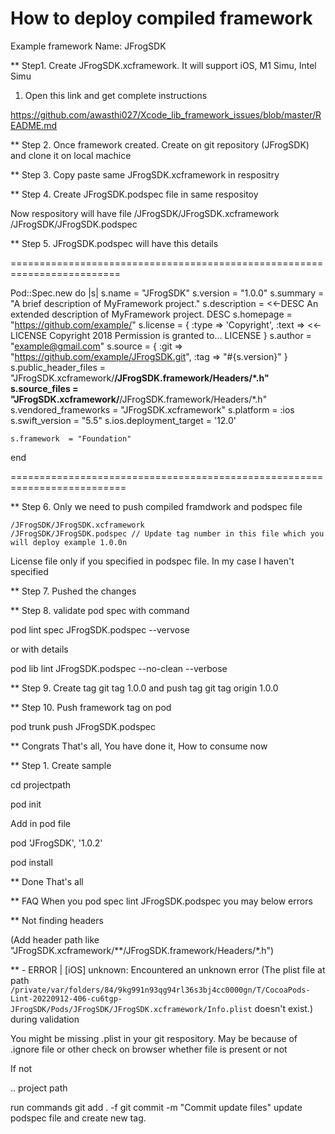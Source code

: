 # How to deploy compiled framework

Example framework Name: JFrogSDK

** Step1. Create JFrogSDK.xcframework. It will support iOS, M1 Simu, Intel Simu
  1. Open this link and get complete instructions 
  
  https://github.com/awasthi027/Xcode_lib_framework_issues/blob/master/README.md
  
  
** Step 2. Once framework created. Create on git repository (JFrogSDK) and clone it on local machice
  
** Step 3. Copy paste same JFrogSDK.xcframework in respositry
  
  
** Step 4. Create  JFrogSDK.podspec file in same respositoy
  
  Now respository will have file
    /JFrogSDK/JFrogSDK.xcframework
    /JFrogSDK/JFrogSDK.podspec 
    
** Step 5. JFrogSDK.podspec  will have this details 
  
  =========================================================================
  
  
Pod::Spec.new do |s|
    s.name         = "JFrogSDK"
    s.version      = "1.0.0"
    s.summary      = "A brief description of MyFramework project."
    s.description  = <<-DESC
    An extended description of MyFramework project.
    DESC
    s.homepage     = "https://github.com/example/"
    s.license = { :type => 'Copyright', :text => <<-LICENSE
                   Copyright 2018
                   Permission is granted to...
                  LICENSE
                }
    s.author             =  "example@gmail.com"
    s.source       = { :git => "https://github.com/example/JFrogSDK.git", :tag => "#{s.version}" }
    s.public_header_files = "JFrogSDK.xcframework/**/JFrogSDK.framework/Headers/*.h"
    s.source_files = "JFrogSDK.xcframework/**/JFrogSDK.framework/Headers/*.h"
    s.vendored_frameworks = "JFrogSDK.xcframework"
    s.platform = :ios
    s.swift_version = "5.5"
    s.ios.deployment_target  = '12.0'
    
    s.framework  = "Foundation"
end
  
  
  ==========================================================================


** Step 6. Only we need to push compiled framdwork and podspec file
  
    /JFrogSDK/JFrogSDK.xcframework
    /JFrogSDK/JFrogSDK.podspec // Update tag number in this file which you will deploy example 1.0.0n
    
License file only if you specified in podspec file. In my case I haven't specified

** Step 7. Pushed the changes
  
** Step 8. validate pod spec with command
  
pod lint spec JFrogSDK.podspec --vervose 
  
or with details 
  
pod lib lint JFrogSDK.podspec --no-clean --verbose
  
  
** Step 9. Create tag git tag 1.0.0 and push tag git tag origin 1.0.0
  
** Step 10. Push framework tag on pod
  
pod trunk push JFrogSDK.podspec
   
** Congrats That's all, You have done it, How to consume now
   

** Step 1. Create sample

cd projectpath

pod init 

Add in pod file 

pod 'JFrogSDK', '1.0.2'

pod install 

** Done That's all 

** FAQ When you pod spec lint JFrogSDK.podspec you may below errors 

** Not finding headers

(Add header path like "JFrogSDK.xcframework/**/JFrogSDK.framework/Headers/*.h")


 ** - ERROR | [iOS] unknown: Encountered an unknown error (The plist file at path `/private/var/folders/84/9kg991n93qg94rl36s3bj4cc0000gn/T/CocoaPods-Lint-20220912-406-cu6tgp-JFrogSDK/Pods/JFrogSDK/JFrogSDK.xcframework/Info.plist` doesn't exist.) during validation
 
 
You might be missing .plist in your git respository. May be because of .ignore file or other check on browser whether file is present or not

If not

.. project path 

run commands 
git add . -f
git commit -m "Commit update files"
update podspec file
and create new tag.
